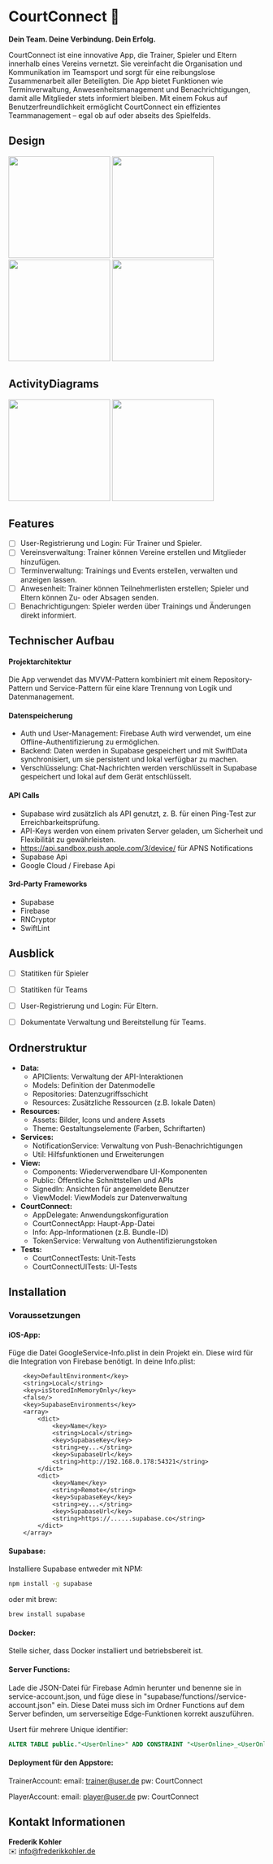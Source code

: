 # CourtConnect 🏀

**Dein Team. Deine Verbindung. Dein Erfolg.**

CourtConnect ist eine innovative App, die Trainer, Spieler und Eltern innerhalb eines Vereins vernetzt. Sie vereinfacht die Organisation und Kommunikation im Teamsport und sorgt für eine reibungslose Zusammenarbeit aller Beteiligten.
Die App bietet Funktionen wie Terminverwaltung, Anwesenheitsmanagement und Benachrichtigungen, damit alle Mitglieder stets informiert bleiben. Mit einem Fokus auf Benutzerfreundlichkeit ermöglicht CourtConnect ein effizientes Teammanagement – egal ob auf oder abseits des Spielfelds.


## Design  
<p>
  <img src="./images/screenshot/screenshot_light_1.png" width="200">
  <img src="./images/screenshot/screenshot_light_2.png" width="200"> 
  <img src="./images/screenshot/screenshot_light_3.png" width="200">
  <img src="./images/screenshot/screenshot_light_4.png" width="200"> 
</p>


## ActivityDiagrams  
<p>
  <img src="./images/diagrams/ActivityDiagrammEdgeFunction.jpg" width="200">
  <img src="./images/diagrams/ActivityDiagrammSyncronization.jpg" width="200"> 
</p>


## Features 

- [ ] User-Registrierung und Login: Für Trainer und Spieler.
- [ ] Vereinsverwaltung: Trainer können Vereine erstellen und Mitglieder hinzufügen.
- [ ] Terminverwaltung: Trainings und Events erstellen, verwalten und anzeigen lassen.
- [ ] Anwesenheit: Trainer können Teilnehmerlisten erstellen; Spieler und Eltern können Zu- oder Absagen senden.
- [ ] Benachrichtigungen: Spieler werden über Trainings und Änderungen direkt informiert.  

## Technischer Aufbau

#### Projektarchitektur 
Die App verwendet das MVVM-Pattern kombiniert mit einem Repository-Pattern und Service-Pattern für eine klare Trennung von Logik und Datenmanagement.

#### Datenspeicherung
- Auth und User-Management: Firebase Auth wird verwendet, um eine Offline-Authentifizierung zu ermöglichen.
- Backend: Daten werden in Supabase gespeichert und mit SwiftData synchronisiert, um sie persistent und lokal verfügbar zu machen.
- Verschlüsselung: Chat-Nachrichten werden verschlüsselt in Supabase gespeichert und lokal auf dem Gerät entschlüsselt.

#### API Calls
- Supabase wird zusätzlich als API genutzt, z. B. für einen Ping-Test zur Erreichbarkeitsprüfung.
- API-Keys werden von einem privaten Server geladen, um Sicherheit und Flexibilität zu gewährleisten.
- https://api.sandbox.push.apple.com/3/device/<Device> für APNS Notifications
- Supabase Api
- Google Cloud / Firebase Api

#### 3rd-Party Frameworks
- Supabase
- Firebase
- RNCryptor 
- SwiftLint


## Ausblick 
- [ ] Statitiken für Spieler
- [ ] Statitiken für Teams
- [ ] User-Registrierung und Login: Für Eltern.
- [ ] Dokumentate Verwaltung und Bereitstellung für Teams.


## Ordnerstruktur
* **Data:**
    * APIClients: Verwaltung der API-Interaktionen
    * Models: Definition der Datenmodelle
    * Repositories: Datenzugriffsschicht
    * Resources: Zusätzliche Ressourcen (z.B. lokale Daten)
* **Resources:**
    * Assets: Bilder, Icons und andere Assets
    * Theme: Gestaltungselemente (Farben, Schriftarten)
* **Services:**
    * NotificationService: Verwaltung von Push-Benachrichtigungen
    * Util: Hilfsfunktionen und Erweiterungen
* **View:**
    * Components: Wiederverwendbare UI-Komponenten
    * Public: Öffentliche Schnittstellen und APIs
    * SignedIn: Ansichten für angemeldete Benutzer
    * ViewModel: ViewModels zur Datenverwaltung
* **CourtConnect:**
    * AppDelegate: Anwendungskonfiguration
    * CourtConnectApp: Haupt-App-Datei
    * Info: App-Informationen (z.B. Bundle-ID)
    * TokenService: Verwaltung von Authentifizierungstoken
* **Tests:**
    * CourtConnectTests: Unit-Tests
    * CourtConnectUITests: UI-Tests 


## Installation

### Voraussetzungen

#### iOS-App: 
Füge die Datei GoogleService-Info.plist in dein Projekt ein. Diese wird für die Integration von Firebase benötigt. 
In deine Info.plist:
```
    <key>DefaultEnvironment</key>
    <string>Local</string>
    <key>isStoredInMemoryOnly</key>
    <false/>
    <key>SupabaseEnvironments</key>
    <array>
        <dict>
            <key>Name</key>
            <string>Local</string>
            <key>SupabaseKey</key>
            <string>ey...</string>
            <key>SupabaseUrl</key>
            <string>http://192.168.0.178:54321</string>
        </dict>
        <dict>
            <key>Name</key> 
            <string>Remote</string>
            <key>SupabaseKey</key>
            <string>ey...</string>
            <key>SupabaseUrl</key>
            <string>https://......supabase.co</string>
        </dict>
    </array>
```

#### Supabase:
Installiere Supabase entweder mit NPM:  
```bash
npm install -g supabase
```

oder mit brew:

```bash
brew install supabase
```

#### Docker:
Stelle sicher, dass Docker installiert und betriebsbereit ist.

#### Server Functions:
Lade die JSON-Datei für Firebase Admin herunter und benenne sie in service-account.json, und füge diese in "supabase/functions/<EdgeFuncName>/service-account.json" ein.
Diese Datei muss sich im Ordner Functions auf dem Server befinden, um serverseitige Edge-Funktionen korrekt auszuführen.

Usert für mehrere Unique identifier:
```sql
ALTER TABLE public."<UserOnline>" ADD CONSTRAINT "<UserOnline>_<UserOnline>_<deviceToken>_unique" UNIQUE ("<userId>", "<deviceToken>");
```

#### Deployment für den Appstore:
 TrainerAccount:
 email: trainer@user.de
 pw: CourtConnect

 PlayerAccount:
 email: player@user.de
 pw: CourtConnect
 

## Kontakt Informationen  
**Frederik Kohler**  
✉️ [info@frederikkohler.de](mailto:info@frederikkohler.de)
